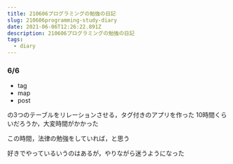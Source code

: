 ```yaml
---
title: 210606プログラミングの勉強の日記
slug: 210606programming-study-diary
date: 2021-06-06T12:26:22.891Z
description: 210606プログラミングの勉強の日記
tags:
  - diary
---
```

### 6/6

- tag
- map
- post

の3つのテーブルをリレーションさせる，タグ付きのアプリを作った
10時間くらいだろうか，大変時間がかかった

この時間，法律の勉強をしていれば，と思う

好きでやっているいうのはあるが，やりながら迷うようになった